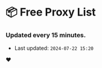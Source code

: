 # :package: Free Proxy List
### Updated every 15 minutes.

- Last updated: `2024-07-22 15:20`

:heart:
